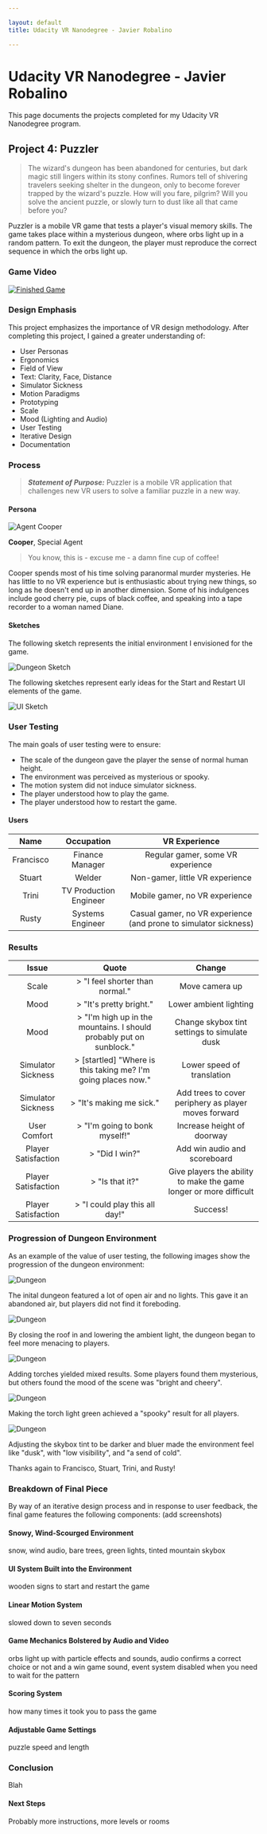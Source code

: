 ```yaml
---

layout: default
title: Udacity VR Nanodegree - Javier Robalino

---
```


# Udacity VR Nanodegree - Javier Robalino
This page documents the projects completed for my Udacity VR Nanodegree program.

## Project 4: Puzzler

> The wizard's dungeon has been abandoned for centuries, but dark magic still lingers within its stony confines. Rumors tell of shivering travelers seeking shelter in the dungeon, only to become forever trapped by the wizard's puzzle. How will you fare, pilgrim? Will you solve the ancient puzzle, or slowly turn to dust like all that came before you?

Puzzler is a mobile VR game that tests a player's visual memory skills. The game takes place within a mysterious dungeon, where orbs light up in a random pattern. To exit the dungeon, the player must reproduce the correct sequence in which the orbs light up.

### Game Video

[![Finished Game](https://jrobalino.github.io/udacity-vr/img/video-link.png)](https://youtu.be/a4xqkIVxSNs)

### Design Emphasis
This project emphasizes the importance of VR design methodology. After completing this project, I gained a greater understanding of:

* User Personas
* Ergonomics
* Field of View
* Text: Clarity, Face, Distance
* Simulator Sickness
* Motion Paradigms
* Prototyping
* Scale
* Mood (Lighting and Audio)
* User Testing
* Iterative Design
* Documentation

### Process
> __*Statement of Purpose:*__ Puzzler is a mobile VR application that challenges new VR users to solve a familiar puzzle in a new way.

#### Persona
![Agent Cooper](https://jrobalino.github.io/udacity-vr/img/cooper.jpg)

**Cooper**, Special Agent

> You know, this is - excuse me - a damn fine cup of coffee!

Cooper spends most of his time solving paranormal murder mysteries. He has little to no VR experience but is enthusiastic about trying new things, so long as he doesn't end up in another dimension. Some of his indulgences include good cherry pie, cups of black coffee, and speaking into a tape recorder to a woman named Diane.

#### Sketches
The following sketch represents the initial environment I envisioned for the game.

![Dungeon Sketch](https://jrobalino.github.io/udacity-vr/img/dungeon-sketch.jpg)

 The following sketches represent early ideas for the Start and Restart UI elements of the game.

![UI Sketch](https://jrobalino.github.io/udacity-vr/img/ui-sketch.jpg)

### User Testing
The main goals of user testing were to ensure:

* The scale of the dungeon gave the player the sense of normal human height.
* The environment was perceived as mysterious or spooky.
* The motion system did not induce simulator sickness.
* The player understood how to play the game.
* The player understood how to restart the game.

#### Users

| Name | Occupation | VR Experience |
| :---: | :---: | :---: |
| Francisco | Finance Manager | Regular gamer, some VR experience |
| Stuart | Welder | Non-gamer, little VR experience |
| Trini | TV Production Engineer | Mobile gamer, no VR experience |
| Rusty | Systems Engineer | Casual gamer, no VR experience (and prone to simulator sickness)|

### Results

| Issue | Quote | Change |
| :---: | :---: | :---: |
| Scale | > "I feel shorter than normal." | Move camera up |
| Mood | > "It's pretty bright." | Lower ambient lighting |
| Mood | > "I'm high up in the mountains. I should probably put on sunblock." | Change skybox tint settings to simulate dusk |
| Simulator Sickness | > [startled] "Where is this taking me? I'm going places now." | Lower speed of translation |
| Simulator Sickness | > "It's making me sick." | Add trees to cover periphery as player moves forward |
| User Comfort | > "I'm going to bonk myself!" | Increase height of doorway |
| Player Satisfaction | > "Did I win?" | Add win audio and scoreboard |
| Player Satisfaction | > "Is that it?" | Give players the ability to  make the game longer or more difficult |
| Player Satisfaction | > "I could play this all day!" | Success! |

### Progression of Dungeon Environment

As an example of the value of user testing, the following images show the progression of the dungeon environment:

![Dungeon](https://jrobalino.github.io/udacity-vr/img/dungeon1.png)

The inital dungeon featured a lot of open air and no lights. This gave it an abandoned air, but players did not find it foreboding.

![Dungeon](https://jrobalino.github.io/udacity-vr/img/dungeon2.png)

By closing the roof in and lowering the ambient light, the dungeon began to feel more menacing to players.

![Dungeon](https://jrobalino.github.io/udacity-vr/img/dungeon3.png)

Adding torches yielded mixed results. Some players found them mysterious, but others found the mood of the scene was "bright and cheery".

![Dungeon](https://jrobalino.github.io/udacity-vr/img/dungeon4.png)

Making the torch light green achieved a "spooky" result for all players.

![Dungeon](https://jrobalino.github.io/udacity-vr/img/dungeon5.png)

Adjusting the skybox tint to be darker and bluer made the environment feel like "dusk", with "low visibility", and "a send of cold".

Thanks again to Francisco, Stuart, Trini, and Rusty!

### Breakdown of Final Piece
By way of an iterative design process and in response to user feedback, the final game features the following components:
(add screenshots)

#### Snowy, Wind-Scourged Environment
snow, wind audio, bare trees, green lights, tinted mountain skybox

#### UI System Built into the Environment
wooden signs to start and restart the game

#### Linear Motion System
slowed down to seven seconds

#### Game Mechanics Bolstered by Audio and Video
orbs light up with particle effects and sounds, audio confirms a correct choice or not and a win game sound, event system disabled when you need to wait for the pattern

#### Scoring System
how many times it took you to pass the game

#### Adjustable Game Settings
puzzle speed and length

### Conclusion
Blah

#### Next Steps
Probably more instructions, more levels or rooms